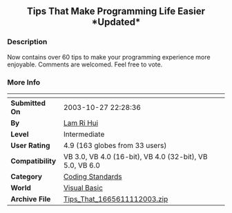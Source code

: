 ﻿<div align="center">

## Tips That Make Programming Life Easier \*Updated\*


</div>

### Description

Now contains over 60 tips to make your programming experience more enjoyable. Comments are welcomed. Feel free to vote.
 
### More Info
 


<span>             |<span>
---                |---
**Submitted On**   |2003-10-27 22:28:36
**By**             |[Lam Ri Hui](https://github.com/Planet-Source-Code/PSCIndex/blob/master/ByAuthor/lam-ri-hui.md)
**Level**          |Intermediate
**User Rating**    |4.9 (163 globes from 33 users)
**Compatibility**  |VB 3\.0, VB 4\.0 \(16\-bit\), VB 4\.0 \(32\-bit\), VB 5\.0, VB 6\.0
**Category**       |[Coding Standards](https://github.com/Planet-Source-Code/PSCIndex/blob/master/ByCategory/coding-standards__1-43.md)
**World**          |[Visual Basic](https://github.com/Planet-Source-Code/PSCIndex/blob/master/ByWorld/visual-basic.md)
**Archive File**   |[Tips\_That\_1665611112003\.zip](https://github.com/Planet-Source-Code/lam-ri-hui-tips-that-make-programming-life-easier-updated__1-49570/archive/master.zip)








